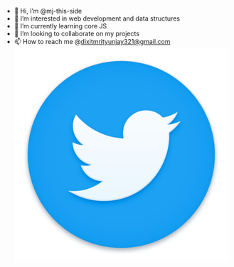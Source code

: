 - 👋 Hi, I’m @mj-this-side
- 👀 I’m interested in web development and data structures
- 🌱 I’m currently learning core JS
- 💞️ I’m looking to collaborate on my projects 
- 📫 How to reach me @dixitmrityunjay321@gmail.com
<a href="https://twitter.com/MrityunjayDixi9" style="align=center; width:5px; height:10px;"><img src="./img/twitter.png" /></a>

<!---
mj-this-side/mj-this-side is a ✨ special ✨ repository because its `README.md` (this file) appears on your GitHub profile.
You can click the Preview link to take a look at your changes.
--->
